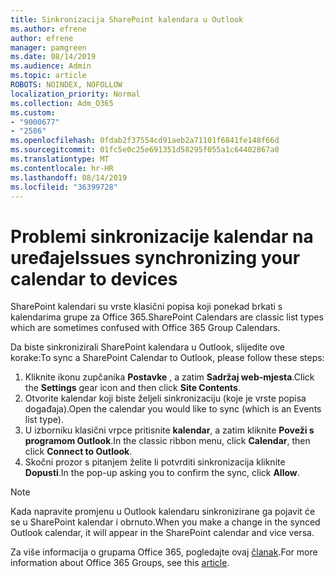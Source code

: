 ```yaml
---
title: Sinkronizacija SharePoint kalendara u Outlook
ms.author: efrene
author: efrene
manager: pamgreen
ms.date: 08/14/2019
ms.audience: Admin
ms.topic: article
ROBOTS: NOINDEX, NOFOLLOW
localization_priority: Normal
ms.collection: Adm_O365
ms.custom:
- "9000677"
- "2586"
ms.openlocfilehash: 0fdab2f37554cd91aeb2a71101f6841fe148f66d
ms.sourcegitcommit: 01fc5e0c25e691351d58295f055a1c64402867a0
ms.translationtype: MT
ms.contentlocale: hr-HR
ms.lasthandoff: 08/14/2019
ms.locfileid: "36399728"
---
```

# <a name="issues-synchronizing-your-calendar-to-devices"></a><span data-ttu-id="96cde-102">Problemi sinkronizacije kalendar na uređaje</span><span class="sxs-lookup"><span data-stu-id="96cde-102">Issues synchronizing your calendar to devices</span></span>

<span data-ttu-id="96cde-103">SharePoint kalendari su vrste klasični popisa koji ponekad brkati s kalendarima grupe za Office 365.</span><span class="sxs-lookup"><span data-stu-id="96cde-103">SharePoint Calendars are classic list types which are sometimes confused with Office 365 Group Calendars.</span></span>

<span data-ttu-id="96cde-104">Da biste sinkronizirali SharePoint kalendara u Outlook, slijedite ove korake:</span><span class="sxs-lookup"><span data-stu-id="96cde-104">To sync a SharePoint Calendar to Outlook, please follow these steps:</span></span>

1. <span data-ttu-id="96cde-105">Kliknite ikonu zupčanika **Postavke** , a zatim **Sadržaj web-mjesta**.</span><span class="sxs-lookup"><span data-stu-id="96cde-105">Click the **Settings** gear icon and then click **Site Contents**.</span></span>
2. <span data-ttu-id="96cde-106">Otvorite kalendar koji biste željeli sinkronizaciju (koje je vrste popisa događaja).</span><span class="sxs-lookup"><span data-stu-id="96cde-106">Open the calendar you would like to sync (which is an Events list type).</span></span>
3. <span data-ttu-id="96cde-107">U izborniku klasični vrpce pritisnite **kalendar**, a zatim kliknite **Poveži s programom Outlook**.</span><span class="sxs-lookup"><span data-stu-id="96cde-107">In the classic ribbon menu, click **Calendar**, then click **Connect to Outlook**.</span></span>
4. <span data-ttu-id="96cde-108">Skočni prozor s pitanjem želite li potvrditi sinkronizacija kliknite **Dopusti**.</span><span class="sxs-lookup"><span data-stu-id="96cde-108">In the pop-up asking you to confirm the sync, click **Allow**.</span></span>

>[!Note]
> <span data-ttu-id="96cde-109">Kada napravite promjenu u Outlook kalendaru sinkronizirane ga pojavit će se u SharePoint kalendar i obrnuto.</span><span class="sxs-lookup"><span data-stu-id="96cde-109">When you make a change in the synced Outlook calendar, it will appear in the SharePoint calendar and vice versa.</span></span>

<span data-ttu-id="96cde-110">Za više informacija o grupama Office 365, pogledajte ovaj [članak](https://support.office.com/en-us/article/Learn-about-Office-365-groups-b565caa1-5c40-40ef-9915-60fdb2d97fa2).</span><span class="sxs-lookup"><span data-stu-id="96cde-110">For more information about Office 365 Groups, see this [article](https://support.office.com/en-us/article/Learn-about-Office-365-groups-b565caa1-5c40-40ef-9915-60fdb2d97fa2).</span></span>
